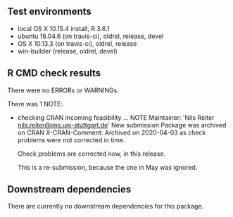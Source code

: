 ## Test environments
* local OS X 10.15.4 install, R 3.6.1
* ubuntu 16.04.6 (on travis-ci), oldrel, release, devel
* OS X 10.13.3 (on travis-ci), oldrel, release
* win-builder (release, oldrel, devel)

## R CMD check results
There were no ERRORs or WARNINGs.

There was 1 NOTE:
* checking CRAN incoming feasibility ... NOTE
  Maintainer: 'Nils Reiter <nils.reiter@ims.uni-stuttgart.de>'
  New submission
  Package was archived on CRAN
  X-CRAN-Comment: Archived on 2020-04-03 as check problems were not
    corrected in time.

  Check problems are corrected now, in this release.
  
  This is a re-submission, because the one in May was ignored.
  
## Downstream dependencies
There are currently no downstream dependencies for this package.